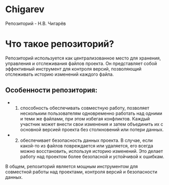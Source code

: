 # Chigarev
Репозиторий - Н.В. Чигарёв

# Что такое репозиторий?

Репозиторий используется как централизованное место для хранения, управления и отслеживания файлов проекта. Он представляет собой эффективный инструмент для контроля версий, позволяющий отслеживать историю изменений каждого файла.

## Особенности репозитория:

* 1. способность обеспечивать совместную работу, позволяет нескольким пользователям одновременно работать над одними и теми же файлами, при этом избегая конфликтов. Каждый участник может внести свои изменения и затем объединить их с основной версией проекта без столкновений или потери данных.

* 2. обеспечивает безопасность данных проекта. В случае, если какой-то из файлов повреждается или удаляется, его всегда можно восстановить, используя историю изменений. Это делает работу над проектом более безопасной и устойчивой к ошибкам.

В общем, репозиторий является мощным инструментом для совместной работы над проектами, контроля версий и безопасности данных.
